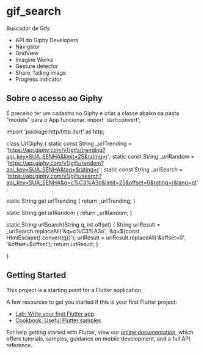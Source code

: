 # gif_search

Buscador de Gifs

- API do Giphy Developers
- Navigator
- GridView
- Imagine Works
- Gesture detector
- Share, fading image
- Progress indicator

## Sobre o acesso ao Giphy
É preceiso ter um cadastro no Giphy e criar a classe abaixo na pasta "models" para o App funcionar.
import 'dart:convert';

import 'package:http/http.dart' as http;

class UrlGiphy {
  static const String _urlTrending = 'https://api.giphy.com/v1/gifs/trending?api_key=SUA_SENHA&limit=25&rating=r';
  static const String _urlRandom = 'https://api.giphy.com/v1/gifs/random?api_key=SUA_SENHA&tag=&rating=r';
  static const String _urlSearch = 'https://api.giphy.com/v1/gifs/search?api_key=SUA_SENHA&q=c%C3%A3o&limit=25&offset=0&rating=r&lang=pt';

  static String get urlTrending {
    return _urlTrending;
  }

  static String get urlRandom {
    return _urlRandom;
  }

  static String urlSearch(String q, int offset) {
    String urlResult = _urlSearch.replaceAll('&q=c%C3%A3o', '&q=${const HtmlEscape().convert(q)}');
    urlResult = urlResult.replaceAll('&offset=0', '&offset=$offset');
    return urlResult;
  }

}
## Getting Started

This project is a starting point for a Flutter application.

A few resources to get you started if this is your first Flutter project:

- [Lab: Write your first Flutter app](https://flutter.dev/docs/get-started/codelab)
- [Cookbook: Useful Flutter samples](https://flutter.dev/docs/cookbook)

For help getting started with Flutter, view our
[online documentation](https://flutter.dev/docs), which offers tutorials,
samples, guidance on mobile development, and a full API reference.
